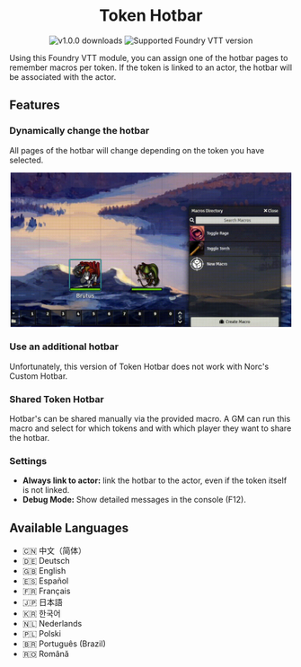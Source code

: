 <h1 align="center">Token Hotbar</h1>
<p align="center">
<img src="https://img.shields.io/github/downloads-pre/janssen-io/foundry-tokenhotbar-js/v1.0.0/token-hotbar.zip?label=v1.0.0" alt="v1.0.0 downloads" />
<img src="https://img.shields.io/endpoint?url=https://foundryshields.com/version?url=https://github.com/janssen-io/foundry-tokenhotbar-js/releases/download/v1.0.0/module.json" alt="Supported Foundry VTT version"/>
</p>

Using this Foundry VTT module, you can assign one of the hotbar pages to remember macros per token.
If the token is linked to an actor, the hotbar will be associated with the actor.

## Features

### Dynamically change the hotbar
All pages of the hotbar will change depending on the token you have selected.

<p align="center">
<img src="./img/thb-basics.gif" width="500px">
</p>

### Use an additional hotbar
Unfortunately, this version of Token Hotbar does not work with Norc's Custom Hotbar.

### Shared Token Hotbar
Hotbar's can be shared manually via the provided macro. A GM can run this macro and select for which tokens and with which player they want to share the hotbar.

### Settings
* **Always link to actor:** link the hotbar to the actor, even if the token itself is not linked.
* **Debug Mode:** Show detailed messages in the console (F12).

## Available Languages
* 🇨🇳 中文（简体）
* 🇩🇪 Deutsch
* 🇬🇧 English
* 🇪🇸 Español
* 🇫🇷 Français
* 🇯🇵 日本語
* 🇰🇷 한국어
* 🇳🇱 Nederlands
* 🇵🇱 Polski
* 🇧🇷 Português (Brazil)
* 🇷🇴 Română

